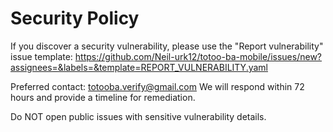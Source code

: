 # Security Policy

If you discover a security vulnerability, please use the "Report vulnerability" issue template:
https://github.com/Neil-urk12/totoo-ba-mobile/issues/new?assignees=&labels=&template=REPORT_VULNERABILITY.yaml

Preferred contact: totooba.verify@gmail.com
We will respond within 72 hours and provide a timeline for remediation.

Do NOT open public issues with sensitive vulnerability details.
